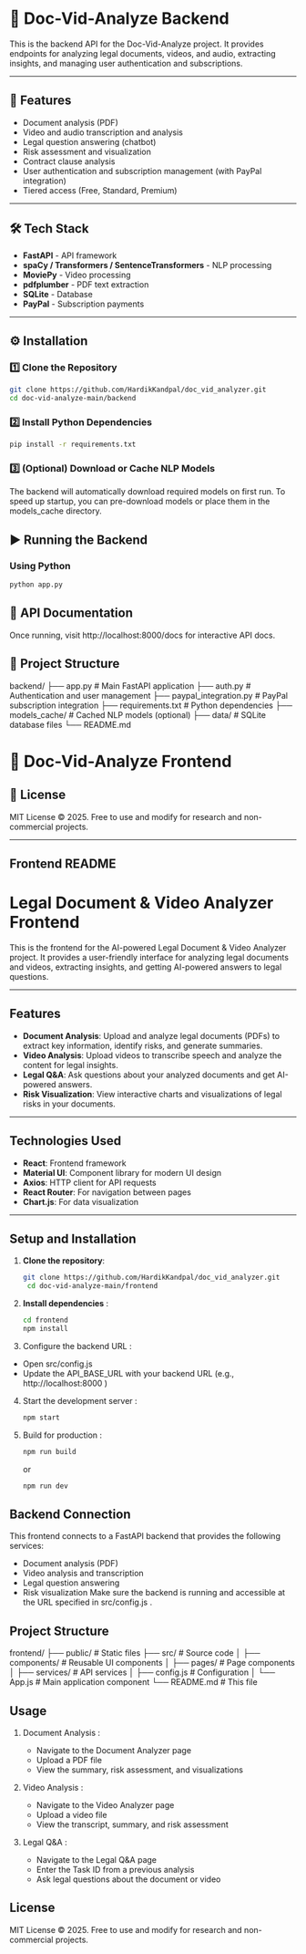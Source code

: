 # 📄 Doc-Vid-Analyze Backend

This is the backend API for the Doc-Vid-Analyze project. It provides endpoints for analyzing legal documents, videos, and audio, extracting insights, and managing user authentication and subscriptions.

---

## 🚀 Features

- Document analysis (PDF)
- Video and audio transcription and analysis
- Legal question answering (chatbot)
- Risk assessment and visualization
- Contract clause analysis
- User authentication and subscription management (with PayPal integration)
- Tiered access (Free, Standard, Premium)

---

## 🛠️ Tech Stack

- **FastAPI** - API framework
- **spaCy / Transformers / SentenceTransformers** - NLP processing
- **MoviePy** - Video processing
- **pdfplumber** - PDF text extraction
- **SQLite** - Database
- **PayPal** - Subscription payments

---

## ⚙️ Installation

### 1️⃣ Clone the Repository

```bash
git clone https://github.com/HardikKandpal/doc_vid_analyzer.git
cd doc-vid-analyze-main/backend
```

### 2️⃣ Install Python Dependencies

```bash
pip install -r requirements.txt
 ```

### 3️⃣ (Optional) Download or Cache NLP Models

The backend will automatically download required models on first run. To speed up startup, you can pre-download models or place them in the models_cache directory.

## ▶️ Running the Backend

### Using Python

```bash
python app.py
 ```

## 📑 API Documentation

Once running, visit http://localhost:8000/docs for interactive API docs.

## 📁 Project Structure


backend/
├── app.py                # Main FastAPI application
├── auth.py               # Authentication and user management
├── paypal_integration.py # PayPal subscription integration
├── requirements.txt      # Python dependencies
├── models_cache/         # Cached NLP models (optional)
├── data/                 # SQLite database files
└── README.md             
 

 # 📄 Doc-Vid-Analyze Frontend


## 📝 License
MIT License © 2025. Free to use and modify for research and non-commercial projects.



---

## Frontend README

# Legal Document & Video Analyzer Frontend

This is the frontend for the AI-powered Legal Document & Video Analyzer project. It provides a user-friendly interface for analyzing legal documents and videos, extracting insights, and getting AI-powered answers to legal questions.

---

## Features

- **Document Analysis**: Upload and analyze legal documents (PDFs) to extract key information, identify risks, and generate summaries.
- **Video Analysis**: Upload videos to transcribe speech and analyze the content for legal insights.
- **Legal Q&A**: Ask questions about your analyzed documents and get AI-powered answers.
- **Risk Visualization**: View interactive charts and visualizations of legal risks in your documents.

---

## Technologies Used

- **React**: Frontend framework
- **Material UI**: Component library for modern UI design
- **Axios**: HTTP client for API requests
- **React Router**: For navigation between pages
- **Chart.js**: For data visualization

---

## Setup and Installation

1. **Clone the repository**:
   ```bash
   git clone https://github.com/HardikKandpal/doc_vid_analyzer.git
    cd doc-vid-analyze-main/frontend
   ```

2. **Install dependencies** :

   ```bash
   cd frontend
   npm install
    ```
3.  Configure the backend URL :
   
   - Open src/config.js
   - Update the API_BASE_URL with your backend URL (e.g., http://localhost:8000 )
4. Start the development server :
   
   ```bash
   npm start
   ```
5. Build for production :
   
   ```bash
   npm run build
    ```
    or 
    ```bash
    npm run dev
    ```
## Backend Connection
This frontend connects to a FastAPI backend that provides the following services:

- Document analysis (PDF)
- Video analysis and transcription
- Legal question answering
- Risk visualization
Make sure the backend is running and accessible at the URL specified in src/config.js .

## Project Structure

frontend/
├── public/              # Static files
├── src/                 # Source code
│   ├── components/      # Reusable UI components
│   ├── pages/           # Page components
│   ├── services/        # API services
│   ├── config.js        # Configuration
│   └── App.js           # Main application component
└── README.md            # This file


## Usage
1. Document Analysis :
   
   - Navigate to the Document Analyzer page
   - Upload a PDF file
   - View the summary, risk assessment, and visualizations
2. Video Analysis :
   
   - Navigate to the Video Analyzer page
   - Upload a video file
   - View the transcript, summary, and risk assessment
3. Legal Q&A :
   
   - Navigate to the Legal Q&A page
   - Enter the Task ID from a previous analysis
   - Ask legal questions about the document or video
## License
MIT License © 2025. Free to use and modify for research and non-commercial projects.
